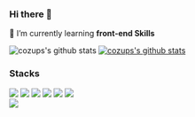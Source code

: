 ### Hi there 👋

<!--
**cozups/cozups** is a ✨ _special_ ✨ repository because its `README.md` (this file) appears on your GitHub profile.

Here are some ideas to get you started:

- 🔭 I’m currently working on ...
- 🌱 I’m currently learning ...
- 👯 I’m looking to collaborate on ...
- 🤔 I’m looking for help with ...
- 💬 Ask me about ...
- 📫 How to reach me: ...
- 😄 Pronouns: ...
- ⚡ Fun fact: ...
-->
🌱 I’m currently learning **front-end Skills**


![cozups's github stats](https://github-readme-stats.vercel.app/api?username=cozups&show_icons=true)
[![cozups's github stats](https://github-readme-stats.vercel.app/api/top-langs/?username=cozups&show_icons=true&hide_border=true&title_color=004386&icon_color=004386&layout=compact)](https://github.com/cozups)

### Stacks
<div align="left">
  <img src="https://img.shields.io/badge/html5-E34F26?style=for-the-badge&logo=html5&logoColor=white">
  <img src="https://img.shields.io/badge/css3-1572B6?style=for-the-badge&logo=css3&logoColor=white">
  <img src="https://img.shields.io/badge/JavaScript-F7DF1E?style=for-the-badge&logo=javascript&logoColor=black">
  <img src="https://img.shields.io/badge/TypeScript-00599C?style=for-the-badge&logo=typescript&logoColor=white">
  <img src="https://img.shields.io/badge/c++-2D3250?style=for-the-badge&logo=c%2B%2B&logoColor=white">
  <img src="https://img.shields.io/badge/python-3776AB?style=for-the-badge&logo=python&logoColor=white"> 
</div>

<div align="left">
  <img src="https://img.shields.io/badge/React-61DAFB?style=for-the-badge&logo=react&logoColor=black">
</div>
